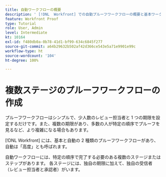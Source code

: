 ```yaml
---
title: 自動ワークフローの概要
description: ' [!DNL  Workfront] での自動プルーフワークフローの概要と基本ワークフローとの違いについて説明します。'
feature: Workfront Proof
type: Tutorial
role: User, Admin
level: Intermediate
kt: 10164
exl-id: f480db0a-0b78-41d1-bf99-634c6845f277
source-git-commit: a64b29632b502af42d366ce543e5a71e9901e99c
workflow-type: ht
source-wordcount: '104'
ht-degree: 100%

---
```


# 複数ステージのプルーフワークフローの作成

プルーフワークフローはシンプルで、少人数のレビュー担当者と 1 つの期限を設定するだけです。また、複数の期限があり、多数の人が特定の順序でプルーフを見るなど、より複雑になる場合もあります。

[!DNL Workfront] には、基本と自動の 2 種類のプルーフワークフローがあり、自動は「高度」とも呼ばれます。

自動ワークフローには、特定の順序で完了する必要のある複数のステージまたはステップがあります。 各ステージには、独自の期限に加えて、独自の受信者（レビュー担当者と承認者）がいます。

<!--
Note by Chuck Middleton, 6-28-22:
This tutorial is an incomplete dulplicate. It should have a video included. Video with MPC ID 335130 does an excellent job of explaining automated workflows, but it was in the Workfront Proof > Administration and setup section of the TOC. I moved it, along with related workflow tutorials, into the Workfront Proof > Proof workflows section. I also removed this tutorial from the TOC.
-->
